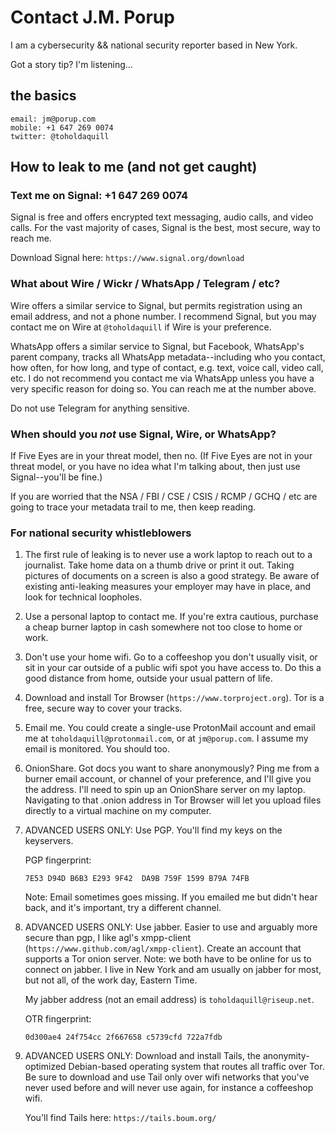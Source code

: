 Contact J.M. Porup
==================

I am a cybersecurity && national security reporter based in New York.

Got a story tip? I'm listening...

the basics
----------

    email: jm@porup.com
    mobile: +1 647 269 0074
    twitter: @toholdaquill

How to leak to me (and not get caught)
--------------------------------------

### Text me on Signal: +1 647 269 0074

Signal is free and offers encrypted text messaging, audio calls, and video calls. For the vast majority of cases, Signal is the best, most secure, way to reach me.

Download Signal here: `https://www.signal.org/download`

### What about Wire / Wickr / WhatsApp / Telegram / etc?

Wire offers a similar service to Signal, but permits registration using an email address, and not a phone number. I recommend Signal, but you may contact me on Wire at `@toholdaquill` if Wire is your preference.

WhatsApp offers a similar service to Signal, but Facebook, WhatsApp's parent company, tracks all WhatsApp metadata--including who you contact, how often, for how long, and type of contact, e.g. text, voice call, video call, etc. I do not recommend you contact me via WhatsApp unless you have a very specific reason for doing so. You can reach me at the number above.

Do not use Telegram for anything sensitive.

### When should you *not* use Signal, Wire, or WhatsApp?

If Five Eyes are in your threat model, then no. (If Five Eyes are not in your threat model, or you have no idea what I'm talking about, then just use Signal--you'll be fine.)

If you are worried that the NSA / FBI / CSE / CSIS / RCMP / GCHQ / etc are going to trace your metadata trail to me, then keep reading.

### For national security whistleblowers

1. The first rule of leaking is to never use a work laptop to reach out to a journalist. Take home data on a thumb drive or print it out. Taking pictures of documents on a screen is also a good strategy. Be aware of existing anti-leaking measures your employer may have in place, and look for technical loopholes.

2. Use a personal laptop to contact me. If you're extra cautious, purchase a cheap burner laptop in cash somewhere not too close to home or work. 

3. Don't use your home wifi. Go to a coffeeshop you don't usually visit, or sit in your car outside of a public wifi spot you have access to. Do this a good distance from home, outside your usual pattern of life.

4. Download and install Tor Browser (`https://www.torproject.org`). Tor is a free, secure way to cover your tracks.

5. Email me. You could create a single-use ProtonMail account and email me at `toholdaquill@protonmail.com`, or at `jm@porup.com`. I assume my email is monitored. You should too.

6. OnionShare. Got docs you want to share anonymously? Ping me from a burner email account, or channel of your preference, and I'll give you the address. I'll need to spin up an OnionShare server on my laptop. Navigating to that .onion address in Tor Browser will let you upload files directly to a virtual machine on my computer.

7. ADVANCED USERS ONLY: Use PGP. You'll find my keys on the keyservers.

    PGP fingerprint:

    `7E53 D94D B6B3 E293 9F42  DA9B 759F 1599 B79A 74FB`

    Note: Email sometimes goes missing. If you emailed me but didn't hear back, and it's important, try a different channel.

8. ADVANCED USERS ONLY: Use jabber. Easier to use and arguably more secure than pgp, I like agl's xmpp-client (`https://www.github.com/agl/xmpp-client`). Create an account that supports a Tor onion server. Note: we both have to be online for us to connect on jabber. I live in New York and am usually on jabber for most, but not all, of the work day, Eastern Time.

    My jabber address (not an email address) is `toholdaquill@riseup.net`.

    OTR fingerprint:

    `0d300ae4 24f754cc 2f667658 c5739cfd 722a7fdb`

9. ADVANCED USERS ONLY: Download and install Tails, the anonymity-optimized Debian-based operating system that routes all traffic over Tor. Be sure to download and use Tail only over wifi networks that you've never used before and will never use again, for instance a coffeeshop wifi. 

    You'll find Tails here: `https://tails.boum.org/`
